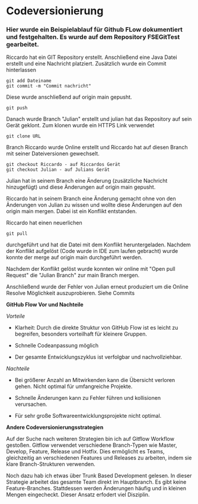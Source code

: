 # Codeversionierung


### Hier wurde ein Beispielablauf für Github FLow dokumentiert und festgehalten. Es wurde auf dem Repository FSEGitTest gearbeitet.


Riccardo hat ein GIT Repository erstellt.
Anschließend eine Java Datei erstellt und eine Nachricht platziert. Zusätzlich wurde ein Commit hinterlassen

```
git add Dateiname
git commit -m "Commit nachricht"
```

Diese wurde anschließend auf origin main gepusht.

```
git push
```

Danach wurde Branch "Julian" erstellt und julian hat das Repository auf sein Gerät geklont. Zum klonen wurde ein HTTPS Link verwendet

```
git clone URL
```

Branch Riccardo wurde Online erstellt und Riccardo hat auf diesen Branch mit seiner Dateiversionen gewechselt.

```
git checkout Riccardo - auf Riccardos Gerät
git checkout Julian - auf Julians Gerät
```

Julian hat in seinem Branch eine Änderung (zusätzliche Nachricht hinzugefügt) und diese Änderungen auf origin main gepusht.

Riccardo hat in seinem Branch eine Änderung gemacht ohne von den Änderungen von Julian zu wissen und wollte diese Änderungen auf den origin main mergen.
Dabei ist ein Konflikt entstanden.

Riccardo hat einen neuerlichen

```
git pull

```

durchgeführt und hat die Datei mit dem Konflikt heruntergeladen.
Nachdem der Konflikt aufgelöst (Code wurde in IDE zum laufen gebracht)
wurde konnte der merge auf origin main durchgeführt werden.

Nachdem der Konflikt gelöst wurde konnten wir online mit "Open pull Request" die "Julian Branch" zur main Branch mergen.

Anschließend wurde der Fehler von Julian erneut produziert um die Online Resolve Möglichkeit auszuprobieren.
Siehe Commits

**GitHub Flow Vor und Nachteile**

_Vorteile_

- Klarheit: Durch die direkte Struktur von GitHub Flow ist es leicht zu begreifen, besonders vorteilhaft
für kleinere Gruppen.

- Schnelle Codeanpassung möglich

- Der gesamte Entwicklungszyklus ist verfolgbar und nachvollziehbar.

_Nachteile_

- Bei größerer Anzahl an Mitwirkenden kann die Übersicht verloren gehen. Nicht optimal für umfangreiche Projekte.

- Schnelle Änderungen kann zu Fehler führen und kollisionen verursachen.

- Für sehr große Softwareentwicklungsprojekte nicht optimal.


**Andere Codeversionierungsstrategien**


Auf der Suche nach weiteren Strategien bin ich auf Gitflow Workflow gestoßen.
Gitflow verwendet verschiedene Branch-Typen wie Master, Develop, Feature, Release und Hotfix. 
Dies ermöglicht es Teams, gleichzeitig an verschiedenen Features und Releases zu arbeiten, indem sie klare Branch-Strukturen verwenden.

Noch dazu hab ich etwas über Trunk Based Development gelesen.
In dieser Strategie arbeitet das gesamte Team direkt im Hauptbranch. Es gibt keine Feature-Branches.
Stattdessen werden Änderungen häufig und in kleinen Mengen eingecheckt. Dieser Ansatz erfodert viel Disziplin.
